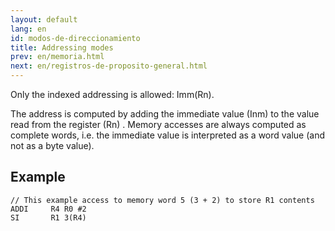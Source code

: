 ```yaml
---
layout: default
lang: en
id: modos-de-direccionamiento
title: Addressing modes
prev: en/memoria.html
next: en/registros-de-proposito-general.html
---
```


Only the indexed addressing is allowed: Imm(Rn).

The address is computed by adding the immediate value (Inm) to the value read from the register (Rn) . 
Memory accesses are always computed as complete words, i.e. the immediate value is interpreted as a word value (and not as a byte value). 

## Example

```
// This example access to memory word 5 (3 + 2) to store R1 contents
ADDI	 R4 R0 #2
SI		 R1 3(R4)
```
